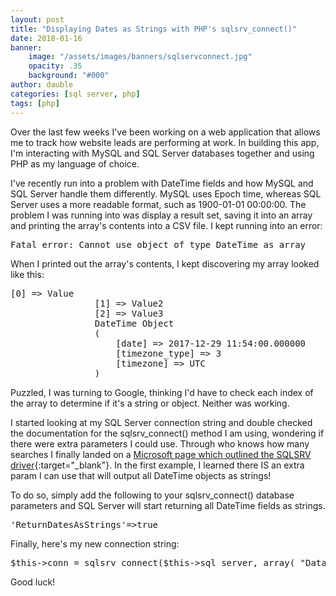 ```yaml
---
layout: post
title: "Displaying Dates as Strings with PHP's sqlsrv_connect()"
date: 2018-01-16
banner:
    image: "/assets/images/banners/sqlservconnect.jpg"
    opacity: .35
    background: "#000"
author: dauble
categories: [sql server, php]
tags: [php]
---
```

Over the last few weeks I've been working on a web application that allows me to track how website leads are performing at work. In building this app, I'm interacting with MySQL and SQL Server databases together and using PHP as my language of choice.

I've recently run into a problem with DateTime fields and how MySQL and SQL Server handle them differently. MySQL uses Epoch time, whereas SQL Server uses a more readable format, such as 1900-01-01 00:00:00\. The problem I was running into was display a result set, saving it into an array and printing the array's contents into a CSV file. I kept running into an error:

<pre>Fatal error: Cannot use object of type DateTime as array</pre>

When I printed out the array's contents, I kept discovering my array looked like this:

<pre>[0] => Value
                [1] => Value2
                [2] => Value3
                DateTime Object
                (
                    [date] => 2017-12-29 11:54:00.000000
                    [timezone_type] => 3
                    [timezone] => UTC
                )</pre>

Puzzled, I was turning to Google, thinking I'd have to check each index of the array to determine if it's a string or object. Neither was working.

I started looking at my SQL Server connection string and double checked the documentation for the sqlsrv_connect() method I am using, wondering if there were extra parameters I could use. Through who knows how many searches I finally landed on a [Microsoft page which outlined the SQLSRV driver](https://docs.microsoft.com/en-us/sql/connect/php/how-to-retrieve-date-and-time-type-as-strings-using-the-sqlsrv-driver){:target="_blank"}. In the first example, I learned there IS an extra param I can use that will output all DateTime objects as strings!

To do so, simply add the following to your sqlsrv_connect() database parameters and SQL Server will start returning all DateTime fields as strings.

<pre>'ReturnDatesAsStrings'=>true</pre>

Finally, here's my new connection string:

<pre>$this->conn = sqlsrv_connect($this->sql_server, array( "Database" => $this->sql_name, 'ReturnDatesAsStrings' => true));</pre>

Good luck!